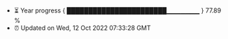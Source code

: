 - ⏳ Year progress { ███████████████████████▁▁▁▁▁▁▁ } 77.89 %
- ⏰ Updated on Wed, 12 Oct 2022 07:33:28 GMT

